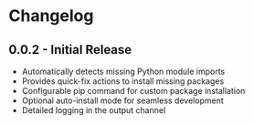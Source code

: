 # Changelog

## 0.0.2 - Initial Release

- Automatically detects missing Python module imports
- Provides quick-fix actions to install missing packages
- Configurable pip command for custom package installation
- Optional auto-install mode for seamless development
- Detailed logging in the output channel
